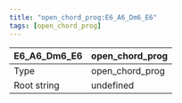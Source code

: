```yaml
---
title: "open_chord_prog:E6_A6_Dm6_E6"
tags: [open_chord_prog]
---
```


|E6_A6_Dm6_E6|open_chord_prog|
|---|---|
|Type|open_chord_prog|
|Root string|undefined|


